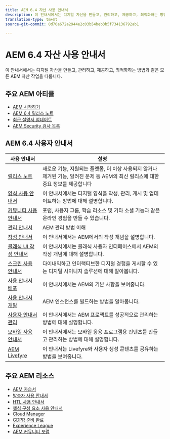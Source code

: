 ```yaml
---
title: AEM 6.4 자산 사용 안내서
description: 이 안내서에서는 디지털 자산을 만들고, 관리하고, 제공하고, 최적화하는 방법과 같은 모든 AEM 자산 작업을 다룹니다.
translation-type: tm+mt
source-git-commit: 0d70a672a2944e2c03b54beb3b5f734136792ab1

---
```



# AEM 6.4 자산 사용 안내서

이 안내서에서는 디지털 자산을 만들고, 관리하고, 제공하고, 최적화하는 방법과 같은 모든 AEM 자산 작업을 다룹니다.

## 주요 AEM 아티클

* [AEM 시작하기](https://helpx.adobe.com/experience-manager/get-started.html)
* [AEM 6.4 릴리스 노트](/help/release-notes/home.md)
* [최근 설명서 업데이트](https://helpx.adobe.com/experience-manager/documentation-updates.html)
* [AEM Security 검사 목록](/help/sites-administering/security-checklist.md)

## AEM 6.4 사용자 안내서

| 사용 안내서 | 설명 |
|--- |---|
| [릴리스 노트](/help/release-notes/home.md) | 새로운 기능, 지원되는 플랫폼, 더 이상 사용되지 않거나 제거된 기능, 알려진 문제 등 AEM의 최신 릴리스에 대한 중요 정보를 제공합니다 |
| [양식 사용 안내서](/help/forms/home.md) | 이 안내서에서는 디지털 양식을 작성, 관리, 게시 및 업데이트하는 방법에 대해 설명합니다. |
| [커뮤니티 사용 안내서](/help/communities/home.md) | 포럼, 사용자 그룹, 학습 리소스 및 기타 소셜 기능과 같은 온라인 경험을 만들 수 있습니다. |
| [관리 안내서](/help/sites-administering/home.md) | AEM 관리 방법 이해 |
| [작성 안내서](/help/sites-authoring/home.md) | 이 안내서에서는 AEM에서의 작성 개념을 설명합니다. |
| [클래식 UI 작성 안내서](/help/sites-classic-ui-authoring/home.md) | 이 안내서에서는 클래식 사용자 인터페이스에서 AEM의 작성 개념에 대해 설명합니다. |
| [스크린 사용 안내서](/help/screens/home.md) | 다이내믹하고 인터랙티브한 디지털 경험을 게시할 수 있는 디지털 사이니지 솔루션에 대해 알아봅니다. |
| [사용 안내서 배포](/help/sites-deploying/home.md) | 이 안내서에서는 AEM의 기본 사항을 보여줍니다. |
| [사용 안내서 개발](/help/sites-developing/home.md) | AEM 인스턴스를 빌드하는 방법을 알아봅니다. |
| [사용자 안내서 관리](/help/managing/home.md) | 이 안내서에서는 AEM 프로젝트를 성공적으로 관리하는 방법에 대해 설명합니다. |
| [모바일 사용 안내서](/help/mobile/home.md) | 이 안내서에서는 모바일 응용 프로그램용 컨텐츠를 만들고 관리하는 방법에 대해 설명합니다. |
| [AEM Livefyre](https://marketing.adobe.com/resources/help/en_US/livefyre/home.html) | 이 안내서는 Livefyre와 사용자 생성 콘텐츠를 공유하는 방법을 보여줍니다. |

## 주요 AEM 리소스

* [AEM 자습서](https://helpx.adobe.com/experience-manager/kt/index/aem-6-4-videos.html)
* [발송자 사용 안내서](https://docs.adobe.com/content/help/en/experience-manager-dispatcher/using/dispatcher.html)
* [HTL 사용 안내서](https://docs.adobe.com/content/help/en/experience-manager-htl/using/overview.html)
* [핵심 구성 요소 사용 안내서](https://docs.adobe.com/content/help/en/experience-manager-core-components/using/introduction.html)
* [Cloud Manager](https://docs.adobe.com/content/help/en/experience-manager-cloud-manager/using/introduction-to-cloud-manager.html)
* [GDPR 준비 완료](/help/managing/data-protection-and-privacy.md)
* [Experience League](https://guided.adobe.com/?promoid=K42KVXHD&mv=other#solutions/experience-manager)
* [AEM 커뮤니티 포럼](https://forums.adobe.com/community/experience-cloud/marketing-cloud/experience-manager)
